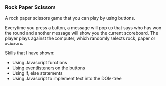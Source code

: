 ### Rock Paper Scissors

A rock paper scissors game that you can play by using buttons.

Everytime you press a button, a message will pop up that says who has won the round and another message will show you the current scoreboard. The player plays against the computer, which randomly selects rock, paper or scissors.

Skills that I have shown:
- Using Javascript functions
- Using eventlisteners on the buttons
- Using if, else statements
- Using Javascript to implement text into the DOM-tree
